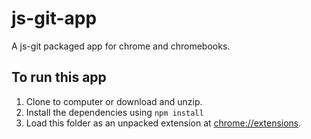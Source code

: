 js-git-app
==========

A js-git packaged app for chrome and chromebooks.

## To run this app

 1. Clone to computer or download and unzip.
 2. Install the dependencies using `npm install`
 3. Load this folder as an unpacked extension at <chrome://extensions>.
